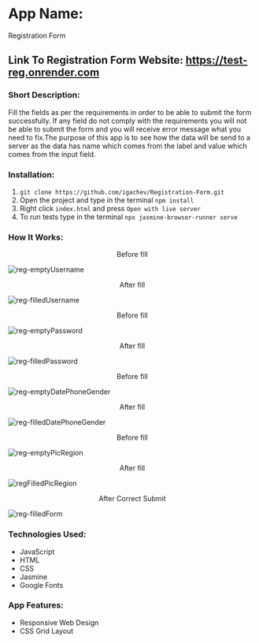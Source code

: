 # App Name:
 Registration Form


## Link To Registration Form Website: https://test-reg.onrender.com

 ### Short Description:
 Fill the fields as per the requirements in order to be able to submit the form successfully. If any field do not comply with the requirements you will not be able to submit the form and you will receive error message what you need to fix.The purpose of this app is to see how the data will be send to a server as the data has name which comes from the label and value which comes from the input field.


 ### Installation:
 1. `git clone https://github.com/igachev/Registration-Form.git`
 2. Open the project and type in the terminal `npm install`
 3. Right click `index.html` and press `Open with live server`
 4. To run tests type in the terminal `npx jasmine-browser-runner serve`


### How It Works:
<p align="center">
Before fill
 
 ![reg-emptyUsername](https://github.com/igachev/Registration-Form/assets/102420254/100b91a1-ca73-4917-b8e0-1d0ff61a453e)

</p>


<p align="center">
 After fill
 
 ![reg-filledUsername](https://github.com/igachev/Registration-Form/assets/102420254/76d32f8c-48d8-4413-b377-8d36ae9091dd)

</p>


<p align="center">
 Before fill
 
 ![reg-emptyPassword](https://github.com/igachev/Registration-Form/assets/102420254/a0806a52-0d69-4752-b60f-d67f9e8da1d0)

</p>


<p align="center">
 After fill
 
 ![reg-filledPassword](https://github.com/igachev/Registration-Form/assets/102420254/fcd94e4b-62a9-4a7e-a91e-231e2489a7c2)

</p>


<p align="center">
 Before fill
 
 ![reg-emptyDatePhoneGender](https://github.com/igachev/Registration-Form/assets/102420254/fdc89303-b69e-43f3-be27-b11d447b07d9)

</p>


<p align="center">
 After fill
 
 ![reg-filledDatePhoneGender](https://github.com/igachev/Registration-Form/assets/102420254/ca02b932-d926-4e4d-9a37-c8ca97866a8e)

</p>


<p align="center">
Before fill
 
 ![reg-emptyPicRegion](https://github.com/igachev/Registration-Form/assets/102420254/eebedfab-8518-4c97-b505-729ecfc8663b)


</p>


<p align="center">
 After fill
 
 ![regFilledPicRegion](https://github.com/igachev/Registration-Form/assets/102420254/f6483b2b-b64b-411e-a62e-4e04593aaafe)


</p>


<p align="center">
 After Correct Submit
 
 ![reg-filledForm](https://github.com/igachev/Registration-Form/assets/102420254/adc3aa46-162a-4153-8535-d913b7e3eb34)

</p>


 ### Technologies Used:
- JavaScript
- HTML
- CSS
- Jasmine
- Google Fonts


### App Features:
- Responsive Web Design
- CSS Grid Layout
